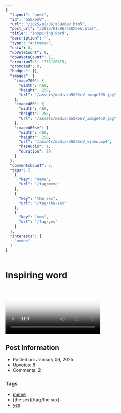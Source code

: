```yaml
---
{
  "layout": "post",
  "id": "a5QX6eV",
  "url": "/2025/01/06/a5QX6eV.html",
  "post_url": "/2025/01/06/a5QX6eV.html",
  "title": "Inspiring word",
  "description": "",
  "type": "Animated",
  "nsfw": 0,
  "upVoteCount": 8,
  "downVoteCount": 11,
  "creationTs": 1736126679,
  "promoted": 0,
  "badges": [],
  "images": {
    "image700": {
      "width": 460,
      "height": 258,
      "url": "/assets/media/a5QX6eV_image700.jpg"
    },
    "image460": {
      "width": 460,
      "height": 258,
      "url": "/assets/media/a5QX6eV_image460.jpg"
    },
    "image460sv": {
      "width": 460,
      "height": 258,
      "url": "/assets/media/a5QX6eV_video.mp4",
      "hasAudio": 1,
      "duration": 29
    }
  },
  "commentsCount": 2,
  "tags": [
    {
      "key": "meme",
      "url": "/tag/meme"
    },
    {
      "key": "the sex",
      "url": "/tag/the-sex"
    },
    {
      "key": "yes",
      "url": "/tag/yes"
    }
  ],
  "interests": [
    "memes"
  ]
}
---
```


# Inspiring word

<video controls playsinline loop poster="/assets/media/a5QX6eV_image460.jpg">
  <source src="/assets/media/a5QX6eV_video.mp4" type="video/mp4">
  Your browser does not support the video tag.
</video>

## Post Information

- Posted on: January 06, 2025
- Upvotes: 8
- Comments: 2

### Tags

- [meme](/tag/meme)
- [the sex](/tag/the sex)
- [yes](/tag/yes)
